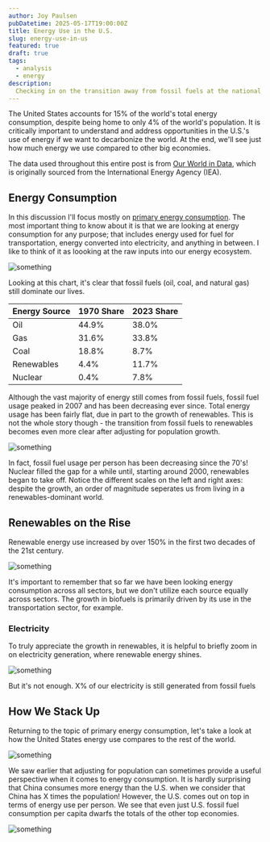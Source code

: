 ```yaml
---
author: Joy Paulsen
pubDatetime: 2025-05-17T19:00:00Z
title: Energy Use in the U.S.
slug: energy-use-in-us
featured: true
draft: true
tags:
  - analysis
  - energy
description:
  Checking in on the transition away from fossil fuels at the national level
---
```


<!-- ## Table of Contents -->


<!-- ## Energy -->

The United States accounts for 15% of the world's total energy consumption, despite being home to only 4% of the world's population. It is critically important to understand and address opportunities in the U.S.'s use of energy if we want to decarbonize the world. At the end, we'll see just how much energy we use compared to other big economies.

The data used throughout this entire post is from [Our World in Data](https://ourworldindata.org/energy), which is originally sourced from the International Energy Agency (IEA).

## Energy Consumption

In this discussion I'll focus mostly on [primary energy consumption](https://www.eia.gov/tools/glossary/index.php?id=Primary%20energy). The most important thing to know about it is that we are looking at energy consumption for any purpose; that includes energy used for fuel for transportation, energy converted into electricity, and anything in between. I like to think of it as loooking at the raw inputs into our energy ecosystem.

![something](@assets/blog/energy-use-in-us/energy_use.png)


Looking at this chart, it's clear that fossil fuels (oil, coal, and natural gas) still dominate our lives.



| Energy Source | 1970 Share    | 2023 Share   |
| --- | --- | --- |
| Oil | 44.9% | 38.0% |
| Gas | 31.6% | 33.8% |
| Coal | 18.8% | 8.7% |
| Renewables | 4.4% | 11.7% |
| Nuclear | 0.4% | 7.8% |


Although the vast majority of energy still comes from fossil fuels, fossil fuel usage peaked in 2007 and has been decreasing ever since. Total energy usage has been fairly flat, due in part to the growth of renewables. This is not the whole story though - the transition from fossil fuels to renewables becomes even more clear after adjusting for population growth.


![something](@assets/blog/energy-use-in-us/ff_vs_renewables.png)


In fact, fossil fuel usage per person has been decreasing since the 70's! Nuclear filled the gap for a while until, starting around 2000, renewables began to take off. Notice the different scales on the left and right axes: despite the growth, an order of magnitude seperates us from living in a renewables-dominant world.




## Renewables on the Rise

Renewable energy use increased by over 150% in the first two decades of the 21st century.

![something](@assets/blog/energy-use-in-us/renewable_energy_use.png)

It's important to remember that so far we have been looking energy consumption across all sectors, but we don't utilize each source equally across sectors. The growth in biofuels is primarily driven by its use in the transportation sector, for example.

### Electricity

To truly appreciate the growth in renewables, it is helpful to briefly zoom in on electricity generation, where renewable energy shines. 

![something](@assets/blog/energy-use-in-us/renewable_electricity_growth.png)




But it's not enough. X% of our electricity is still generated from fossil fuels


## How We Stack Up

Returning to the topic of primary energy consumption, let's take a look at how the United States energy use compares to the rest of the world.

![something](@assets/blog/energy-use-in-us/energy_use_country_2023.png)


We saw earlier that adjusting for population can sometimes provide a useful perspective when it comes to energy consumption. It is hardly surprising that China consumes more energy than the U.S. when we consider that China has X times the population! However, the U.S. comes out on top in terms of energy use per person. We see that even just U.S. fossil fuel consumption per capita dwarfs the totals of the other top economies.

![something](@assets/blog/energy-use-in-us/energy_use_country_capita_2023.png)


